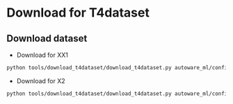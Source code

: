 # Download for T4dataset
## Download dataset

- Download for XX1

```sh
python tools/download_t4dataset/download_t4dataset.py autoware_ml/configs/detection3d/dataset/t4dataset/database_v1_1.yaml --project-id prd_jt
```

- Download for X2

```sh
python tools/download_t4dataset/download_t4dataset.py autoware_ml/configs/detection3d/dataset/t4dataset/database_v3_0.yaml --project-id x2_dev
```
